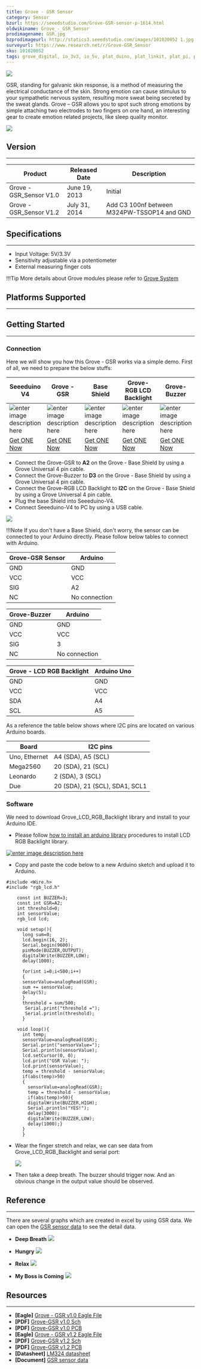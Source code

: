 ```yaml
---
title: Grove - GSR Sensor
category: Sensor
bzurl: https://seeedstudio.com/Grove-GSR-sensor-p-1614.html
oldwikiname: Grove_-_GSR_Sensor
prodimagename: GSR.jpg
bzprodimageurl: http://statics3.seeedstudio.com/images/101020052 1.jpg
surveyurl: https://www.research.net/r/Grove-GSR_Sensor
sku: 101020052
tags: grove_digital, io_3v3, io_5v, plat_duino, plat_linkit, plat_pi, plat_bbg
---
```


![](https://raw.githubusercontent.com/SeeedDocument/Grove-GSR_Sensor/master/img/GSR.jpg)

GSR, standing for galvanic skin response, is a method of measuring the electrical conductance of the skin. Strong emotion can cause stimulus to your sympathetic nervous system, resulting more sweat being secreted by the sweat glands. Grove – GSR allows you to spot such strong emotions by simple attaching two electrodes to two fingers on one hand, an interesting gear to create emotion related projects, like sleep quality monitor.


[![](https://raw.githubusercontent.com/SeeedDocument/common/master/Get_One_Now_Banner.png)](http://www.seeedstudio.com/Grove-GSR-sensor-p-1614.html)

## Version
----
| Product                  | Released Date  | Description                                |
|------------------------|----------------|--------------------------------------------|
| Grove - GSR_Sensor V1.0      | June 19, 2013     | Initial      |
| Grove - GSR_Sensor V1.2  | July 31, 2014 | Add C3 100nf between M324PW-TSSOP14 and GND |

## Specifications
--------------

-   Input Voltage: 5V/3.3V
-   Sensitivity adjustable via a potentiometer
-   External measuring finger cots

!!!Tip
    More details about Grove modules please refer to [Grove System](http://wiki.seeed.cc/Grove_System/)

## Platforms Supported
-------------------

## Getting Started
-------------

### Connection

Here we will show you how this Grove - GSR works via a simple demo. First of all, we need to prepare the below stuffs:


| Seeeduino V4 | Grove - GSR | Base Shield |Grove-RGB LCD Backlight |Grove-Buzzer |
|--------------|----------------------|-----------------|-----------------|-----------------|
|![enter image description here](https://raw.githubusercontent.com/SeeedDocument/Grove_Light_Sensor/master/images/gs_1.jpg)|![enter image description here](https://github.com/SeeedDocument/Grove-GSR_Sensor/raw/master/img/Grove-GSR_s.jpg)|![enter image description here](https://raw.githubusercontent.com/SeeedDocument/Grove_Light_Sensor/master/images/gs_4.jpg)|![enter image description here](https://github.com/SeeedDocument/Grove-GSR_Sensor/raw/master/img/Grove%20-%20LCD%20RGB%20Backlight_s.jpg)|![enter image description here](https://github.com/SeeedDocument/Grove-GSR_Sensor/raw/master/img/Grove-Button_s.jpg)|
|[Get ONE Now](http://www.seeedstudio.com/Seeeduino-V4.2-p-2517.html)|[Get ONE Now](https://www.seeedstudio.com/Grove-GSR-sensor-p-1614.html)|[Get ONE Now](https://www.seeedstudio.com/Base-Shield-V2-p-1378.html)|[Get ONE Now](https://www.seeedstudio.com/Grove-LCD-RGB-Backlight-p-1643.html)|[Get ONE Now](https://www.seeedstudio.com/Grove-Buzzer-p-768.html)|

- Connect the Grove-GSR to **A2** on the Grove - Base Shield by using a Grove Universal 4 pin cable.
- Connect the Grove-Buzzer to **D3** on the Grove - Base Shield by using a Grove Universal 4 pin cable.
- Connect the Grove-RGB LCD Backlight to **I2C** on the Grove - Base Shield by using a Grove Universal 4 pin cable.
- Plug the base Shield into Seeeduino-V4.
- Connect Seeeduino-V4 to PC by using a USB cable.

 ![](https://github.com/SeeedDocument/Grove-GSR_Sensor/raw/master/img/GSR_arduino_connection.jpg)

!!!Note
    If you don't have a Base Shield, don't worry, the sensor can be connected to your Arduino directly. Please follow below tables to connect with Arduino.

| Grove-GSR Sensor | Arduino       |
|------------------|---------------|
| GND              | GND           |
| VCC              | VCC           |
| SIG              | A2            |
| NC               | No connection |


| Grove-Buzzer | Arduino       |
|--------------|---------------|
| GND          | GND           |
| VCC          | VCC           |
| SIG          | 3             |
| NC           | No connection |

| Grove - LCD RGB Backlight | Arduino Uno |
|---------------------------|---------|
| GND                       | GND     |
| VCC                       | VCC     |
| SDA                       | A4      |
| SCL                       | A5      |

As a reference the table below shows where I2C pins are located on various Arduino boards.

| Board         | I2C  pins                      |
|---------------|--------------------------------|
| Uno, Ethernet | A4 (SDA), A5 (SCL)             |
| Mega2560      | 20 (SDA), 21 (SCL)             |
| Leonardo      | 2 (SDA), 3 (SCL)               |
| Due           | 20 (SDA), 21 (SCL), SDA1, SCL1 |


### Software

We need to download Grove_LCD_RGB_Backlight library and install to your Arduino IDE.

- Please follow [how to install an arduino library](http://wiki.seeed.cc/How_to_install_Arduino_Library/) procedures to install LCD RGB Backlight library.

[![enter image description here](https://raw.githubusercontent.com/SeeedDocument/Grove_LCD_RGB_Backlight/master/images/library.png)](https://github.com/Seeed-Studio/Grove_LCD_RGB_Backlight/archive/master.zip)

- Copy and paste the code below to a new Arduino sketch and upload it to Arduino.

```
#include <Wire.h>
#include "rgb_lcd.h"

    const int BUZZER=3;
    const int GSR=A2;
    int threshold=0;
    int sensorValue;
    rgb_lcd lcd;

    void setup(){
      long sum=0;
      lcd.begin(16, 2);
      Serial.begin(9600);
      pinMode(BUZZER,OUTPUT);
      digitalWrite(BUZZER,LOW);
      delay(1000);

      for(int i=0;i<500;i++)
      {
      sensorValue=analogRead(GSR);
      sum += sensorValue;
      delay(5);
      }
      threshold = sum/500;
       Serial.print("threshold =");
       Serial.println(threshold);
      }

    void loop(){
      int temp;
      sensorValue=analogRead(GSR);
      Serial.print("sensorValue=");
      Serial.println(sensorValue);
      lcd.setCursor(0, 0);
      lcd.print("GSR Value: ");
      lcd.print(sensorValue);
      temp = threshold - sensorValue;
      if(abs(temp)>50)
      {
        sensorValue=analogRead(GSR);
        temp = threshold - sensorValue;
        if(abs(temp)>50){
        digitalWrite(BUZZER,HIGH);
        Serial.println("YES!");
        delay(3000);
        digitalWrite(BUZZER,LOW);
        delay(1000);}
      }
      }

```

- Wear the finger stretch and relax, we can see data from  Grove_LCD_RGB_Backlight and serial port:

  ![](https://raw.githubusercontent.com/SeeedDocument/Grove-GSR_Sensor/master/img/GSR_Result_Data.jpg)


- Then take a deep breath. The buzzer should trigger now. And an obvious change in the output value should be observed.


## Reference
---------

There are several graphs which are created in excel by using GSR data. We can open the [GSR sensor data](https://raw.githubusercontent.com/SeeedDocument/Grove-GSR_Sensor/master/res/GSR_sensor_data.xls) to see the detail data.

- **Deep Breath**
![](https://raw.githubusercontent.com/SeeedDocument/Grove-GSR_Sensor/master/img/Reference_graphs1.png)

- **Hungry**
![](https://raw.githubusercontent.com/SeeedDocument/Grove-GSR_Sensor/master/img/Reference_graphs3.png)

- **Relax**
![](https://raw.githubusercontent.com/SeeedDocument/Grove-GSR_Sensor/master/img/Reference_graphs2.png)

- **My Boss is Coming**
![](https://raw.githubusercontent.com/SeeedDocument/Grove-GSR_Sensor/master/img/Reference_graphs4.png)

## Resources
---------

- **[Eagle]** [Grove - GSR v1.0 Eagle File](https://github.com/SeeedDocument/Grove-GSR_Sensor/raw/master/res/Grove-GSR_Eagle_File_V1.0.zip)
- **[PDF]** [Grove-GSR v1.0 Sch](https://github.com/SeeedDocument/Grove-GSR_Sensor/raw/master/res/Grove%20-%20GSR%20v1.0%20SCH.pdf)
- **[PDF]** [Grove-GSR v1.0 PCB](https://github.com/SeeedDocument/Grove-GSR_Sensor/raw/master/res/Grove%20-%20GSR%20v1.0%20PCB.pdf)
- **[Eagle]** [Grove - GSR v1.2 Eagle File](https://github.com/SeeedDocument/Grove-GSR_Sensor/raw/master/res/Grove-GSR_Eagle_File_V1.2.zip)
- **[PDF]** [Grove-GSR v1.2 Sch](https://github.com/SeeedDocument/Grove-GSR_Sensor/raw/master/res/Grove%20-%20GSR_v1.2_SCH.pdf)
- **[PDF]** [Grove-GSR v1.2 PCB](https://github.com/SeeedDocument/Grove-GSR_Sensor/raw/master/res/Grove%20-%20GSR_v1.2_PCB.pdf)
- **[Datasheet]** [LM324 datasheet](https://raw.githubusercontent.com/SeeedDocument/Grove-GSR_Sensor/master/res/Lm324.pdf)
- **[Document]** [GSR sensor data](https://raw.githubusercontent.com/SeeedDocument/Grove-GSR_Sensor/master/res/GSR_sensor_data.xls "File:GSR sensor data.xls")


<!-- This Markdown file was created from http://www.seeedstudio.com/wiki/Grove_-_GSR_Sensor -->
